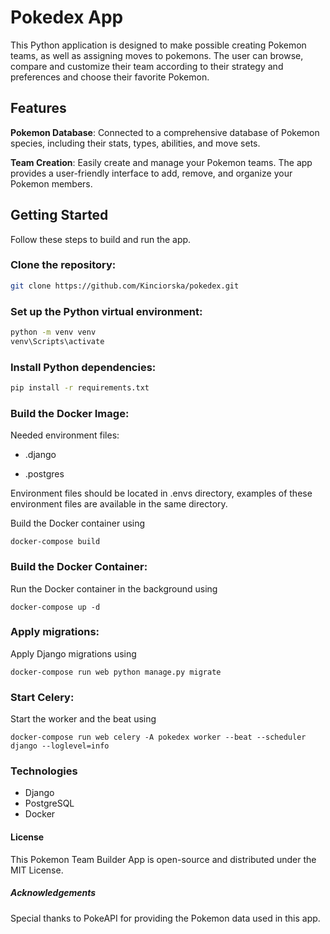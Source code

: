 # Pokedex App

This Python application is designed to make possible creating Pokemon teams, as well as assigning moves to pokemons. The user can browse, compare and customize their team according to their strategy and preferences and choose their favorite Pokemon. 

## Features

 **Pokemon Database**: Connected to a comprehensive database of Pokemon species, including their stats, types, abilities, and move sets.

 **Team Creation**: Easily create and manage your Pokemon teams. The app provides a user-friendly interface to add, remove, and organize your Pokemon members.


## Getting Started

Follow these steps to build and run the app.

### Clone the repository:

   ```bash
   git clone https://github.com/Kinciorska/pokedex.git
   ```
### Set up the Python virtual environment:

   ```bash
   python -m venv venv
   venv\Scripts\activate
   ```

### Install Python dependencies:

   ```bash
   pip install -r requirements.txt
   ```


### Build the Docker Image:

Needed environment files:

- .django

- .postgres

Environment files should be located in .envs directory, examples of these environment files are available in the same directory.
 
Build the Docker container using
```
docker-compose build
```
### Build the Docker Container:
Run the Docker container in the background using
```
docker-compose up -d
```
### Apply migrations:
Apply Django migrations using
```
docker-compose run web python manage.py migrate
```


### Start Celery:
Start the worker and the beat using
```
docker-compose run web celery -A pokedex worker --beat --scheduler django --loglevel=info
```

### Technologies
- Django
- PostgreSQL
- Docker


#### License
This Pokemon Team Builder App is open-source and distributed under the MIT License.

##### Acknowledgements
Special thanks to PokeAPI for providing the Pokemon data used in this app.
